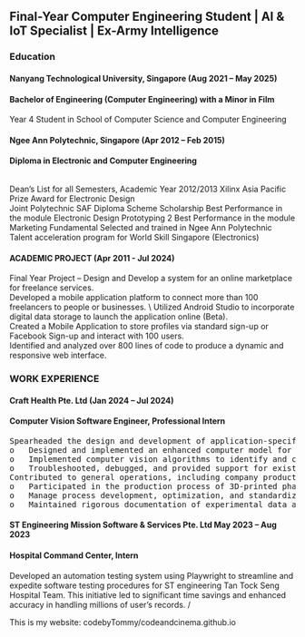 ## Final-Year Computer Engineering Student | AI & IoT Specialist | Ex-Army Intelligence

### Education
#### Nanyang Technological University, Singapore                   (Aug 2021 – May 2025)
#### Bachelor of Engineering (Computer Engineering) with a Minor in Film 
Year 4 Student in School of Computer Science and Computer Engineering

#### Ngee Ann Polytechnic, Singapore                              (Apr 2012 – Feb 2015)
#### Diploma in Electronic and Computer Engineering
<pre></pre>
Dean’s List for all Semesters, Academic Year 2012/2013 
Xilinx Asia Pacific Prize Award for Electronic Design  
Joint Polytechnic SAF Diploma Scheme Scholarship 
Best Performance in the module Electronic Design Prototyping 2 
Best Performance in the module Marketing Fundamental 
Selected and trained in Ngee Ann Polytechnic Talent acceleration program for World Skill Singapore (Electronics) 
</pre>

#### ACADEMIC PROJECT                                              (Apr 2011 - Jul 2024)
Final Year Project – Design and Develop a system for an online marketplace for freelance services. \
Developed a mobile application platform to connect more than 100 freelancers to people or businesses. \ 
Utilized Android Studio to incorporate digital data storage to launch the application online (Beta). \
Created a Mobile Application to store profiles via standard sign-up or Facebook Sign-up and interact with 100 users. \
Identified and analyzed over 800 lines of code to produce a dynamic and responsive web interface. 

### WORK EXPERIENCE                                              
#### Craft Health Pte. Ltd	                                        (Jan 2024 – Jul 2024)
#### Computer Vision Software Engineer, Professional Intern 
<pre>
Spearheaded the design and development of application-specific automation solutions using Computer Vision Software, resulting in a 50% reduction in manpower effort and a 100% increase in productivity. 
o	Designed and implemented an enhanced computer model for precise 3D printing of pharmaceutical supplements, integrating computer vision software to automate quality checks and provide real-time feedback to operators. 
o	Implemented computer vision algorithms to identify and classify various pharmaceutical drugs, enabling continuous learning and differentiation of drug quality. 
o	Troubleshooted, debugged, and provided support for existing firmware in current 3D printers. 
Contributed to general operations, including company production, general administration, and cleanroom procedures. 
o	Participated in the production process of 3D-printed pharmaceutical supplements, involving drying, stacking, and packaging thousands of products for clients. 
o	Manage process development, optimization, and standardization of existing or new company standard operating procedures. 
o	Maintained rigorous documentation of experimental data and procedures for the computer vision program, ensuring readability and continuity for future engineers.
</pre>
#### ST Engineering Mission Software & Services Pte. Ltd	May 2023 – Aug 2023
#### Hospital Command Center, Intern 
Developed an automation testing system using Playwright to streamline and expedite software testing procedures for ST engineering Tan Tock Seng Hospital Team. This initiative led to significant time savings and enhanced accuracy in handling millions of user’s records. /





This is my website:
codebyTommy/codeandcinema.github.io
